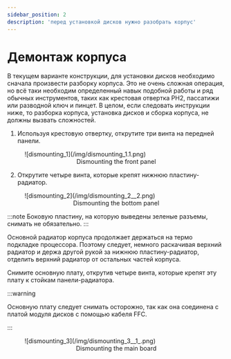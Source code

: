```yaml
---
sidebar_position: 2
description: 'перед установкой дисков нужно разобрать корпус'
---
```


# Демонтаж корпуса

В текущем варианте конструкции, для установки дисков необходимо сначала произвести разборку корпуса. Это не очень сложная операция, но всё таки необходим определенный навык подобной работы и ряд обычных инструментов, таких как крестовая отвертка PH2, пассатижи или разводной ключ и пинцет. В целом, если следовать инструкции ниже, то разборка корпуса, установка дисков и сборка корпуса, не должны вызвать сложностей.

1. Используя крестовую отвертку, открутите три винта на передней панели.

<figure>
![dismounting_1](/img/dismounting_1.1.png)
<figcaption align="center">Dismounting the front panel</figcaption>
</figure>

2. Открутите четыре винта, которые крепят нижнюю пластину-радиатор.

<figure>
![dismounting_2](/img/dismounting_2__2.png) 
<figcaption align="center">Dismounting the bottom panel</figcaption>
</figure>

:::note
Боковую пластину, на которую выведены зеленые разъемы, снимать не обязательно.
:::

Основной радиатор корпуса продолжает держаться на термо подкладке процессора. Поэтому следует, немного раскачивая верхний радиатор и держа другой рукой за нижнюю пластину-радиатор, отделить верхний радиатор от остальных частей корпуса.

Снимите основную плату, открутив четыре винта, которые крепят эту плату к стойкам панели-радиатора.

:::warning

Основную плату следует снимать осторожно, так как она соединена с платой модуля дисков с помощью кабеля FFC.

:::

<figure>
![dismounting_3](/img/dismounting_3__1_.png) 
<figcaption align="center">Dismounting the main board</figcaption>
</figure>